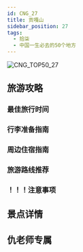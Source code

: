 ```yaml
---
id: CNG_27
title: 贡嘎山
sidebar_position: 27
tags:
  - 拾柒
  - 中国一生必去的50个地方
---
```

![CNG_TOP50_27](/img/love/CNG_TOP50/27.png)

## 旅游攻略

### 最佳旅行时间

### 行李准备指南

### 周边住宿指南

### 旅游路线推荐

### ！！！注意事项

## 景点详情

## 仇老师专属
